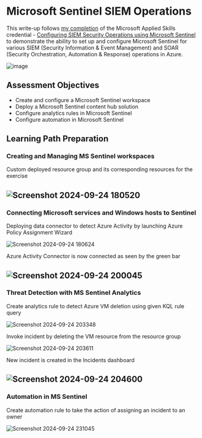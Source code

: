 # Microsoft Sentinel SIEM Operations
This write-up follows [my completion](https://learn.microsoft.com/api/credentials/share/en-gb/SyedAyman-3501/4B2D8CF2864E06CA?sharingId=C6DD9DEB85779758) of the Microsoft Applied Skills credential - [Configuring SIEM Security Operations using Microsoft Sentinel](https://learn.microsoft.com/en-gb/credentials/applied-skills/configure-siem-security-operations-using-microsoft-sentinel/) to demonstrate the ability to set up and configure Microsoft Sentinel for various SIEM (Security Information & Event Management) and SOAR (Security Orchestration, Automation & Response) operations in Azure.

![image](https://github.com/user-attachments/assets/52c2d9ec-bbf0-4b17-a897-939fd245ac18)


## Assessment Objectives
- Create and configure a Microsoft Sentinel workspace
- Deploy a Microsoft Sentinel content hub solution
- Configure analytics rules in Microsoft Sentinel
- Configure automation in Microsoft Sentinel

## Learning Path Preparation
### Creating and Managing MS Sentinel workspaces
Custom deployed resource group and its corresponding resources for the exercise 

![Screenshot 2024-09-24 180520](https://github.com/user-attachments/assets/e13f5d65-c485-4a68-88b9-2cc432468058)
---

### Connecting Microsoft services and Windows hosts to Sentinel
Deploying data connector to detect Azure Activity by launching Azure Policy Assignment Wizard

![Screenshot 2024-09-24 180624](https://github.com/user-attachments/assets/6277cc3d-4223-4842-98a9-ea96de39986b)

Azure Activity Connector is now connected as seen by the green bar

![Screenshot 2024-09-24 200045](https://github.com/user-attachments/assets/3886b3c5-c1b2-43d4-9181-922983603176)
---

### Threat Detection with MS Sentinel Analytics
Create analytics rule to detect Azure VM deletion using given KQL rule query

![Screenshot 2024-09-24 203348](https://github.com/user-attachments/assets/fd87e7c0-d4bb-458a-9d8e-980eab31dec0)

Invoke incident by deleting the VM resource from the resource group

![Screenshot 2024-09-24 203611](https://github.com/user-attachments/assets/a405eedd-a0cb-4478-93fd-c1b96d72da5a)

New incident is created in the Incidents dashboard

![Screenshot 2024-09-24 204600](https://github.com/user-attachments/assets/ff96bcd4-b832-4ad7-9a51-2fea5172b5af)
---

### Automation in MS Sentinel 
Create automation rule to take the action of assigning an incident to an owner

![Screenshot 2024-09-24 231045](https://github.com/user-attachments/assets/609ac89e-ae5d-43a0-a19d-a6baaf0449d0)

